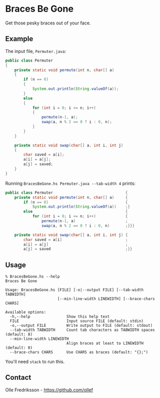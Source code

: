 # Braces Be Gone

Get those pesky braces out of your face.

## Example

The input file, `Permuter.java`:
```java
public class Permuter
{
	private static void permute(int n, char[] a)
	{
		if (n == 0)
		{
			System.out.println(String.valueOf(a));
		}
		else
		{
			for (int i = 0; i <= n; i++)
			{
				permute(n-1, a);
				swap(a, n % 2 == 0 ? i : 0, n);
			}
		}
	}

	private static void swap(char[] a, int i, int j)
	{
		char saved = a[i];
		a[i] = a[j];
		a[j] = saved;
	}
}
```

Running `BracesBeGone.hs Permuter.java --tab-width 4` prints:
```java
public class Permuter                                {
	private static void permute(int n, char[] a)     {
		if (n == 0)                                  {
			System.out.println(String.valueOf(a))    ;}
		else                                         {
			for (int i = 0; i <= n; i++)             {
				permute(n-1, a)                      ;
				swap(a, n % 2 == 0 ? i : 0, n)       ;}}}

	private static void swap(char[] a, int i, int j) {
		char saved = a[i]                            ;
		a[i] = a[j]                                  ;
		a[j] = saved                                 ;}}

```

## Usage

```
% BracesBeGone.hs --help
Braces Be Gone

Usage: BracesBeGone.hs [FILE] [-o|--output FILE] [--tab-width TABWIDTH]
                       [--min-line-width LINEWIDTH] [--brace-chars CHARS]

Available options:
  -h,--help                Show this help text
  FILE                     Input source FILE (default: stdin)
  -o,--output FILE         Write output to FILE (default: stdout)
  --tab-width TABWIDTH     Count tab characters as TABWIDTH spaces (default: 8)
  --min-line-width LINEWIDTH
                           Align braces at least to LINEWIDTH (default: 0)
  --brace-chars CHARS      Use CHARS as braces (default: "{};")
```

You'll need `stack` to run this.

## Contact

Olle Fredriksson - https://github.com/ollef
